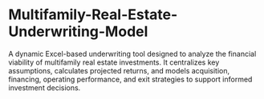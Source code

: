 # Multifamily-Real-Estate-Underwriting-Model
A dynamic Excel-based underwriting tool designed to analyze the financial viability of multifamily real estate investments. It centralizes key assumptions, calculates projected returns, and models acquisition, financing, operating performance, and exit strategies to support informed investment decisions.
